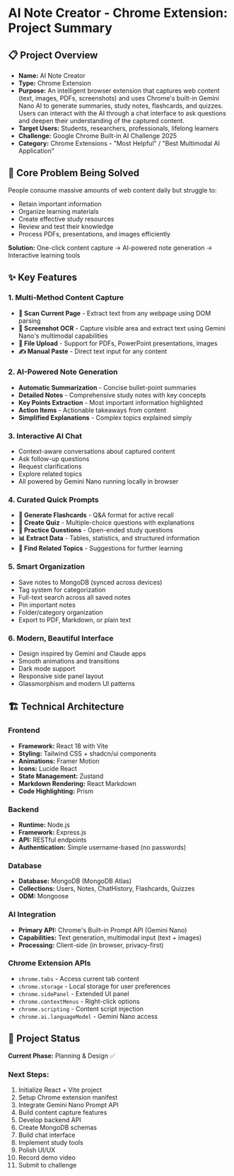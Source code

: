 # AI Note Creator - Chrome Extension: Project Summary

## 📋 Project Overview

- **Name:** AI Note Creator
- **Type:** Chrome Extension
- **Purpose:** An intelligent browser extension that captures web content (text, images, PDFs, screenshots) and uses Chrome's built-in Gemini Nano AI to generate summaries, study notes, flashcards, and quizzes. Users can interact with the AI through a chat interface to ask questions and deepen their understanding of the captured content.
- **Target Users:** Students, researchers, professionals, lifelong learners
- **Challenge:** Google Chrome Built-in AI Challenge 2025
- **Category:** Chrome Extensions - "Most Helpful" / "Best Multimodal AI Application"

## 🎯 Core Problem Being Solved

People consume massive amounts of web content daily but struggle to:

- Retain important information
- Organize learning materials
- Create effective study resources
- Review and test their knowledge
- Process PDFs, presentations, and images efficiently

**Solution:** One-click content capture → AI-powered note generation → Interactive learning tools

## ✨ Key Features

### 1. Multi-Method Content Capture

- **📄 Scan Current Page** - Extract text from any webpage using DOM parsing
- **📸 Screenshot OCR** - Capture visible area and extract text using Gemini Nano's multimodal capabilities
- **📁 File Upload** - Support for PDFs, PowerPoint presentations, images
- **✍️ Manual Paste** - Direct text input for any content

### 2. AI-Powered Note Generation

- **Automatic Summarization** - Concise bullet-point summaries
- **Detailed Notes** - Comprehensive study notes with key concepts
- **Key Points Extraction** - Most important information highlighted
- **Action Items** - Actionable takeaways from content
- **Simplified Explanations** - Complex topics explained simply

### 3. Interactive AI Chat

- Context-aware conversations about captured content
- Ask follow-up questions
- Request clarifications
- Explore related topics
- All powered by Gemini Nano running locally in browser

### 4. Curated Quick Prompts

- **🎴 Generate Flashcards** - Q&A format for active recall
- **📝 Create Quiz** - Multiple-choice questions with explanations
- **🎯 Practice Questions** - Open-ended study questions
- **📊 Extract Data** - Tables, statistics, and structured information
- **🔗 Find Related Topics** - Suggestions for further learning

### 5. Smart Organization

- Save notes to MongoDB (synced across devices)
- Tag system for categorization
- Full-text search across all saved notes
- Pin important notes
- Folder/category organization
- Export to PDF, Markdown, or plain text

### 6. Modern, Beautiful Interface

- Design inspired by Gemini and Claude apps
- Smooth animations and transitions
- Dark mode support
- Responsive side panel layout
- Glassmorphism and modern UI patterns

## 🏗️ Technical Architecture

### Frontend

- **Framework:** React 18 with Vite
- **Styling:** Tailwind CSS + shadcn/ui components
- **Animations:** Framer Motion
- **Icons:** Lucide React
- **State Management:** Zustand
- **Markdown Rendering:** React Markdown
- **Code Highlighting:** Prism

### Backend

- **Runtime:** Node.js
- **Framework:** Express.js
- **API:** RESTful endpoints
- **Authentication:** Simple username-based (no passwords)

### Database

- **Database:** MongoDB (MongoDB Atlas)
- **Collections:** Users, Notes, ChatHistory, Flashcards, Quizzes
- **ODM:** Mongoose

### AI Integration

- **Primary API:** Chrome's Built-in Prompt API (Gemini Nano)
- **Capabilities:** Text generation, multimodal input (text + images)
- **Processing:** Client-side (in browser, privacy-first)

### Chrome Extension APIs

- `chrome.tabs` - Access current tab content
- `chrome.storage` - Local storage for user preferences
- `chrome.sidePanel` - Extended UI panel
- `chrome.contextMenus` - Right-click options
- `chrome.scripting` - Content script injection
- `chrome.ai.languageModel` - Gemini Nano access

## 🏁 Project Status

**Current Phase:** Planning & Design ✅

### Next Steps:

1. Initialize React + Vite project
2. Setup Chrome extension manifest
3. Integrate Gemini Nano Prompt API
4. Build content capture features
5. Develop backend API
6. Create MongoDB schemas
7. Build chat interface
8. Implement study tools
9. Polish UI/UX
10. Record demo video
11. Submit to challenge
